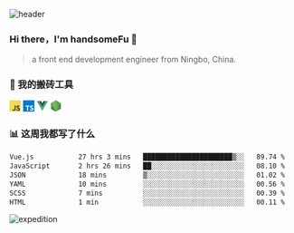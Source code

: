 ![header](https://raw.githubusercontent.com/fzq1998/fzq1998/master/header.png)

### Hi there，I'm handsomeFu 👋

> a front end development engineer from Ningbo, China.

### 🔧 我的搬砖工具
<code><img height="20" src="https://raw.githubusercontent.com/github/explore/80688e429a7d4ef2fca1e82350fe8e3517d3494d/topics/javascript/javascript.png" alt="javascript"></code>
<code><img height="20" src="https://raw.githubusercontent.com/github/explore/80688e429a7d4ef2fca1e82350fe8e3517d3494d/topics/typescript/typescript.png" alt="typescript"></code>
<code><img height="20" src="https://raw.githubusercontent.com/github/explore/80688e429a7d4ef2fca1e82350fe8e3517d3494d/topics/vue/vue.png" alt="vue"></code>
<code><img height="20" src="https://raw.githubusercontent.com/github/explore/80688e429a7d4ef2fca1e82350fe8e3517d3494d/topics/nodejs/nodejs.png" alt="nodejs"></code>



### 📊 这周我都写了什么
<!--START_SECTION:waka-->

```text
Vue.js           27 hrs 3 mins   ██████████████████████▒░░   89.74 %
JavaScript       2 hrs 26 mins   ██░░░░░░░░░░░░░░░░░░░░░░░   08.10 %
JSON             18 mins         ▒░░░░░░░░░░░░░░░░░░░░░░░░   01.02 %
YAML             10 mins         ░░░░░░░░░░░░░░░░░░░░░░░░░   00.56 %
SCSS             7 mins          ░░░░░░░░░░░░░░░░░░░░░░░░░   00.39 %
HTML             1 min           ░░░░░░░░░░░░░░░░░░░░░░░░░   00.11 %
```

<!--END_SECTION:waka-->


![expedition](https://raw.githubusercontent.com/fzq1998/fzq1998/master/expedition.gif)

